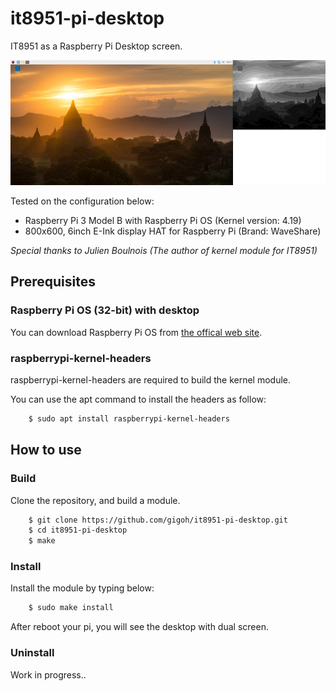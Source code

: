 # it8951-pi-desktop

IT8951 as a Raspberry Pi Desktop screen.

![Screenshot](screenshot.png)

Tested on the configuration below:
- Raspberry Pi 3 Model B with Raspberry Pi OS (Kernel version: 4.19)
- 800x600, 6inch E-Ink display HAT for Raspberry Pi (Brand: WaveShare)

*Special thanks to Julien Boulnois (The author of kernel module for IT8951)*

## Prerequisites

### Raspberry Pi OS (32-bit) with desktop

You can download Raspberry Pi OS from [the offical web site](https://www.raspberrypi.org/downloads/raspbian/).

### raspberrypi-kernel-headers

raspberrypi-kernel-headers are required to build the kernel module.

You can use the apt command to install the headers as follow:

```bash
	$ sudo apt install raspberrypi-kernel-headers
```

## How to use

### Build

Clone the repository, and build a module.

```bash
	$ git clone https://github.com/gigoh/it8951-pi-desktop.git
	$ cd it8951-pi-desktop
	$ make
```

### Install

Install the module by typing below:

```bash
	$ sudo make install
``` 

After reboot your pi, you will see the desktop with dual screen.

### Uninstall

Work in progress..
